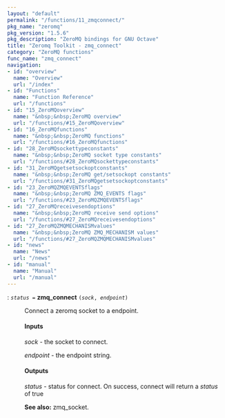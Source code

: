 ```yaml
---
layout: "default"
permalink: "/functions/11_zmqconnect/"
pkg_name: "zeromq"
pkg_version: "1.5.6"
pkg_description: "ZeroMQ bindings for GNU Octave"
title: "Zeromq Toolkit - zmq_connect"
category: "ZeroMQ functions"
func_name: "zmq_connect"
navigation:
- id: "overview"
  name: "Overview"
  url: "/index"
- id: "Functions"
  name: "Function Reference"
  url: "/functions"
- id: "15_ZeroMQoverview"
  name: "&nbsp;&nbsp;ZeroMQ overview"
  url: "/functions/#15_ZeroMQoverview"
- id: "16_ZeroMQfunctions"
  name: "&nbsp;&nbsp;ZeroMQ functions"
  url: "/functions/#16_ZeroMQfunctions"
- id: "28_ZeroMQsockettypeconstants"
  name: "&nbsp;&nbsp;ZeroMQ socket type constants"
  url: "/functions/#28_ZeroMQsockettypeconstants"
- id: "31_ZeroMQgetsetsockoptconstants"
  name: "&nbsp;&nbsp;ZeroMQ get/setsockopt constants"
  url: "/functions/#31_ZeroMQgetsetsockoptconstants"
- id: "23_ZeroMQZMQEVENTSflags"
  name: "&nbsp;&nbsp;ZeroMQ ZMQ_EVENTS flags"
  url: "/functions/#23_ZeroMQZMQEVENTSflags"
- id: "27_ZeroMQreceivesendoptions"
  name: "&nbsp;&nbsp;ZeroMQ receive send options"
  url: "/functions/#27_ZeroMQreceivesendoptions"
- id: "27_ZeroMQZMQMECHANISMvalues"
  name: "&nbsp;&nbsp;ZeroMQ ZMQ_MECHANISM values"
  url: "/functions/#27_ZeroMQZMQMECHANISMvalues"
- id: "news"
  name: "News"
  url: "/news"
- id: "manual"
  name: "Manual"
  url: "/manual"
---
```

<dl class="first-deftypefn">
<dt class="deftypefn" id="index-zmq_005fconnect"><span class="category-def">: </span><span><code class="def-type"><var class="var">status</var> =</code> <strong class="def-name">zmq_connect</strong> <code class="def-code-arguments">(<var class="var">sock</var>, <var class="var">endpoint</var>)</code><a class="copiable-link" href='#index-zmq_005fconnect'></a></span></dt>
<dd> 
<p>Connect a zeromq socket to a endpoint.
 </p><h4 class="subsubheading" id="Inputs">Inputs</h4>
 
<p><var class="var">sock</var> - the socket to connect.
</p> 
<p><var class="var">endpoint</var> - the endpoint string.
</p> 
<h4 class="subsubheading" id="Outputs">Outputs</h4>
<p><var class="var">status</var> - status for connect.
 On success, connect will return a <var class="var">status</var> of true 
</p> 

<p><strong class="strong">See also:</strong> zmq_socket.
 </p></dd></dl>